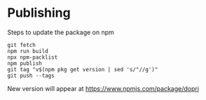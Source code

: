 # Publishing

Steps to update the package on npm

```
git fetch
npm run build
npx npm-packlist
npm publish
git tag "v$(npm pkg get version | sed 's/"//g')"
git push --tags
```

New version will appear at https://www.npmjs.com/package/dopri
